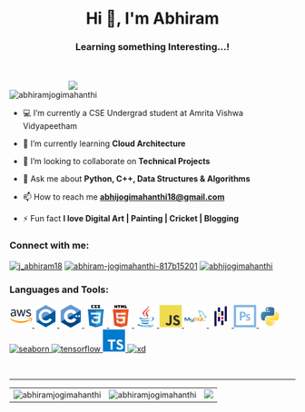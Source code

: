 <h1 align="center">Hi 👋, I'm Abhiram</h1>
<h3 align="center">Learning something Interesting...!</h3>

</br><br><img align="right" width="400" src="https://64.media.tumblr.com/0e9fe37114b6e7310778b515d7bf84b2/tumblr_p1syjo21eu1ts4htvo2_540.gifv">

<p align="left"> <img src="https://komarev.com/ghpvc/?username=abhiramjogimahanthi&label=Profile%20views&color=0e75b6&style=flat" alt="abhiramjogimahanthi" /> </p>

- 💻 I’m currently a CSE Undergrad student at Amrita Vishwa Vidyapeetham

- 🌱 I’m currently learning **Cloud Architecture**

- 👯 I’m looking to collaborate on **Technical Projects**

- 💬 Ask me about **Python, C++, Data Structures & Algorithms**

- 📫 How to reach me **abhijogimahanthi18@gmail.com**

- ⚡ Fun fact **I love Digital Art | Painting | Cricket | Blogging**

<h3 align="left">Connect with me:</h3>
<p align="left">
<a href="https://twitter.com/j_abhiram18" target="blank"><img align="center" src="https://raw.githubusercontent.com/rahuldkjain/github-profile-readme-generator/master/src/images/icons/Social/twitter.svg" alt="j_abhiram18" height="30" width="40" /></a>
<a href="https://linkedin.com/in/abhiram-jogimahanthi-817b15201" target="blank"><img align="center" src="https://raw.githubusercontent.com/rahuldkjain/github-profile-readme-generator/master/src/images/icons/Social/linked-in-alt.svg" alt="abhiram-jogimahanthi-817b15201" height="30" width="40" /></a>
<a href="https://instagram.com/abhijogimahanthi" target="blank"><img align="center" src="https://raw.githubusercontent.com/rahuldkjain/github-profile-readme-generator/master/src/images/icons/Social/instagram.svg" alt="abhijogimahanthi" height="30" width="40" /></a>
</p>

<h3 align="left">Languages and Tools:</h3>
<p align="left"><a href="https://aws.amazon.com" target="_blank" rel="noreferrer"> <img src="https://raw.githubusercontent.com/devicons/devicon/master/icons/amazonwebservices/amazonwebservices-original-wordmark.svg" alt="aws" width="40" height="40"/> </a> <a href="https://www.cprogramming.com/" target="_blank" rel="noreferrer"> <img src="https://raw.githubusercontent.com/devicons/devicon/master/icons/c/c-original.svg" alt="c" width="40" height="40"/> </a> <a href="https://www.w3schools.com/cpp/" target="_blank" rel="noreferrer"> <img src="https://raw.githubusercontent.com/devicons/devicon/master/icons/cplusplus/cplusplus-original.svg" alt="cplusplus" width="40" height="40"/> </a> <a href="https://www.w3schools.com/css/" target="_blank" rel="noreferrer"> <img src="https://raw.githubusercontent.com/devicons/devicon/master/icons/css3/css3-original-wordmark.svg" alt="css3" width="40" height="40"/> </a>  <a href="https://www.w3.org/html/" target="_blank" rel="noreferrer"> <img src="https://raw.githubusercontent.com/devicons/devicon/master/icons/html5/html5-original-wordmark.svg" alt="html5" width="40" height="40"/> </a> <a href="https://www.java.com" target="_blank" rel="noreferrer"> <img src="https://raw.githubusercontent.com/devicons/devicon/master/icons/java/java-original.svg" alt="java" width="40" height="40"/> </a> <a href="https://developer.mozilla.org/en-US/docs/Web/JavaScript" target="_blank" rel="noreferrer"> <img src="https://raw.githubusercontent.com/devicons/devicon/master/icons/javascript/javascript-original.svg" alt="javascript" width="40" height="40"/> </a> <a href="https://www.mysql.com/" target="_blank" rel="noreferrer"> <img src="https://raw.githubusercontent.com/devicons/devicon/master/icons/mysql/mysql-original-wordmark.svg" alt="mysql" width="40" height="40"/> </a> <a href="https://pandas.pydata.org/" target="_blank" rel="noreferrer"> <img src="https://raw.githubusercontent.com/devicons/devicon/2ae2a900d2f041da66e950e4d48052658d850630/icons/pandas/pandas-original.svg" alt="pandas" width="40" height="40"/> </a> <a href="https://www.photoshop.com/en" target="_blank" rel="noreferrer"> <img src="https://raw.githubusercontent.com/devicons/devicon/master/icons/photoshop/photoshop-line.svg" alt="photoshop" width="40" height="40"/> </a> <a href="https://www.python.org" target="_blank" rel="noreferrer"> <img src="https://raw.githubusercontent.com/devicons/devicon/master/icons/python/python-original.svg" alt="python" width="40" height="40"/> </a> <a href="https://seaborn.pydata.org/" target="_blank" rel="noreferrer"> <img src="https://seaborn.pydata.org/_images/logo-mark-lightbg.svg" alt="seaborn" width="40" height="40"/> </a> <a href="https://www.tensorflow.org" target="_blank" rel="noreferrer"> <img src="https://www.vectorlogo.zone/logos/tensorflow/tensorflow-icon.svg" alt="tensorflow" width="40" height="40"/> </a> <a href="https://www.typescriptlang.org/" target="_blank" rel="noreferrer"> <img src="https://raw.githubusercontent.com/devicons/devicon/master/icons/typescript/typescript-original.svg" alt="typescript" width="40" height="40"/> </a> <a href="https://www.adobe.com/products/xd.html" target="_blank" rel="noreferrer"> <img src="https://cdn.worldvectorlogo.com/logos/adobe-xd.svg" alt="xd" width="40" height="40"/> </a> </p><br>

---

<table>
  <tr>
    <td>
      <img src="https://github-readme-stats.vercel.app/api/top-langs?username=abhiramjogimahanthi&show_icons=true&locale=en&layout=compact&theme=midnight-purple&hide_border=true" alt="abhiramjogimahanthi" />
    </td>
    <td>
      <img src="https://github-readme-stats.vercel.app/api?username=abhiramjogimahanthi&show_icons=true&locale=en&theme=midnight-purple&hide_border=true" alt="abhiramjogimahanthi" />
    </td>
    <td><img src="https://github-readme-streak-stats.herokuapp.com?user=abhiramjogimahanthi&theme=midnight-purple&hide_border=true&fire=FF9933&currStreakNum=01FFFF" /></td>
  </tr>
</table>




